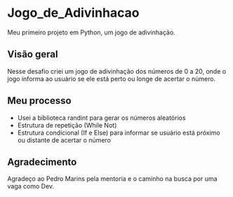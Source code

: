 # Jogo_de_Adivinhacao

Meu primeiro projeto em Python, um jogo de adivinhação.

## Visão geral

Nesse desafio criei um jogo de adivinhação dos números de 0 a 20, onde o jogo informa ao usuário se ele está perto ou longe de acertar o número.

## Meu processo

- Usei a biblioteca randint para gerar os números aleatórios
- Estrutura de repetição (While Not)
- Estrutura condicional (If e Else) para informar se usuário está próximo ou distante de acertar o número 

## Agradecimento

Agradeço ao Pedro Marins pela mentoria e o caminho na busca por uma vaga como Dev.
